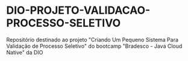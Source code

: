 # DIO-PROJETO-VALIDACAO-PROCESSO-SELETIVO
Repositório destinado ao projeto  "Criando Um Pequeno Sistema Para Validação de Processo Seletivo" do bootcamp "Bradesco - Java Cloud Native" da DIO
